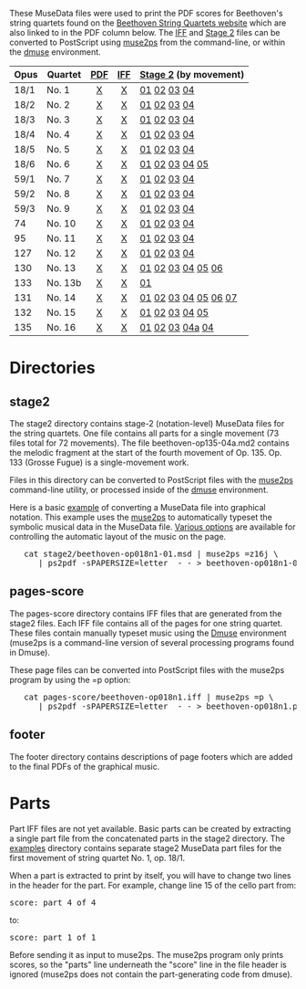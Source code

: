 These MuseData files were used to print the PDF scores for Beethoven's
string quartets found on the [Beethoven String Quartets
website](http://wiki.ccarh.org/wiki/Beethoven_String_Quartets#Scores_.28downloadable.29)
which are also linked to in the PDF column below.  The [IFF](pages-score)
and [Stage 2](stage2) files can be converted to PostScript using
[muse2ps](https://github.com/musedata/muse2ps) from the command-line,
or within the [dmuse](http://dmuse.ccarh.org) environment.


| Opus | Quartet | [PDF](http://beethoven-string-quartets.ccarh.org) | [IFF](pages-score) | [Stage 2](stage2) (by movement) |
| ---- | ------- | :---: | :---: | -------- |
| 18/1 | No. 1   | [X](http://scores.ccarh.org/beethoven/quartets/beethoven-quartet01-op18n1.pdf) | [X](pages-score/beethoven-op018n1.iff) | [01](stage2/beethoven-op018n1-01.msd) [02](stage2/beethoven-op018n1-02.msd) [03](stage2/beethoven-op018n1-03.msd) [04](stage2/beethoven-op018n1-04.msd) |
| 18/2 | No. 2   | [X](http://scores.ccarh.org/beethoven/quartets/beethoven-quartet02-op18n2.pdf) | [X](pages-score/beethoven-op018n2.iff) | [01](stage2/beethoven-op018n2-01.msd) [02](stage2/beethoven-op018n2-02.msd) [03](stage2/beethoven-op018n2-03.msd) [04](stage2/beethoven-op018n2-04.msd) |
| 18/3 | No. 3   | [X](http://scores.ccarh.org/beethoven/quartets/beethoven-quartet03-op18n3.pdf) | [X](pages-score/beethoven-op018n3.iff) | [01](stage2/beethoven-op018n3-01.msd) [02](stage2/beethoven-op018n3-02.msd) [03](stage2/beethoven-op018n3-03.msd) [04](stage2/beethoven-op018n3-04.msd) |
| 18/4 | No. 4   | [X](http://scores.ccarh.org/beethoven/quartets/beethoven-quartet04-op18n4.pdf) | [X](pages-score/beethoven-op018n4.iff) | [01](stage2/beethoven-op018n4-01.msd) [02](stage2/beethoven-op018n4-02.msd) [03](stage2/beethoven-op018n4-03.msd) [04](stage2/beethoven-op018n4-04.msd) |
| 18/5 | No. 5   | [X](http://scores.ccarh.org/beethoven/quartets/beethoven-quartet05-op18n5.pdf) | [X](pages-score/beethoven-op018n5.iff) | [01](stage2/beethoven-op018n5-01.msd) [02](stage2/beethoven-op018n5-02.msd) [03](stage2/beethoven-op018n5-03.msd) [04](stage2/beethoven-op018n5-04.msd) |
| 18/6 | No. 6   | [X](http://scores.ccarh.org/beethoven/quartets/beethoven-quartet06-op18n6.pdf) | [X](pages-score/beethoven-op018n6.iff) | [01](stage2/beethoven-op018n6-01.msd) [02](stage2/beethoven-op018n6-02.msd) [03](stage2/beethoven-op018n6-03.msd) [04](stage2/beethoven-op018n6-04.msd)  [05](stage2/beethoven-op018n6-05.msd) |
| 59/1 | No. 7   | [X](http://scores.ccarh.org/beethoven/quartets/beethoven-quartet07-op59n1.pdf) | [X](pages-score/beethoven-op059n1.iff) | [01](stage2/beethoven-op059n1-01.msd) [02](stage2/beethoven-op059n1-02.msd) [03](stage2/beethoven-op059n1-03.msd) [04](stage2/beethoven-op059n1-04.msd) |
| 59/2 | No. 8   | [X](http://scores.ccarh.org/beethoven/quartets/beethoven-quartet08-op59n2.pdf) | [X](pages-score/beethoven-op059n2.iff) | [01](stage2/beethoven-op059n2-01.msd) [02](stage2/beethoven-op059n2-02.msd) [03](stage2/beethoven-op059n2-03.msd) [04](stage2/beethoven-op059n2-04.msd) |
| 59/3 | No. 9   | [X](http://scores.ccarh.org/beethoven/quartets/beethoven-quartet09-op59n3.pdf) | [X](pages-score/beethoven-op059n3.iff) | [01](stage2/beethoven-op059n3-01.msd) [02](stage2/beethoven-op059n3-02.msd) [03](stage2/beethoven-op059n3-03.msd) [04](stage2/beethoven-op059n3-04.msd) |
| 74   | No. 10  | [X](http://scores.ccarh.org/beethoven/quartets/beethoven-quartet10-op74.pdf)   | [X](pages-score/beethoven-op074.iff)   | [01](stage2/beethoven-op074-03.msd)   [02](stage2/beethoven-op074-02.msd)   [03](stage2/beethoven-op074-03.msd)   [04](stage2/beethoven-op074-04.msd)   |
| 95   | No. 11  | [X](http://scores.ccarh.org/beethoven/quartets/beethoven-quartet11-op95.pdf)   | [X](pages-score/beethoven-op095.iff)   | [01](stage2/beethoven-op095-03.msd)   [02](stage2/beethoven-op095-02.msd)   [03](stage2/beethoven-op095-03.msd)   [04](stage2/beethoven-op095-04.msd)   |
| 127  | No. 12  | [X](http://scores.ccarh.org/beethoven/quartets/beethoven-quartet12-op127.pdf)  | [X](pages-score/beethoven-op127.iff)   | [01](stage2/beethoven-op127-03.msd)   [02](stage2/beethoven-op127-02.msd)   [03](stage2/beethoven-op127-03.msd)   [04](stage2/beethoven-op127-04.msd)   |
| 130  | No. 13  | [X](http://scores.ccarh.org/beethoven/quartets/beethoven-quartet13-op130.pdf)  | [X](pages-score/beethoven-op130.iff)   | [01](stage2/beethoven-op130-03.msd)   [02](stage2/beethoven-op130-02.msd)   [03](stage2/beethoven-op130-03.msd)   [04](stage2/beethoven-op130-04.msd) [05](stage2/beethoven-op130-05.msd) [06](stage2/beethoven-op130-06.msd) |
| 133  | No. 13b | [X](http://scores.ccarh.org/beethoven/quartets/beethoven-quartet14b-op133.pdf) | [X](pages-score/beethoven-op133.iff)   | [01](stage2/beethoven-op133.msd) |
| 131  | No. 14  | [X](http://scores.ccarh.org/beethoven/quartets/beethoven-quartet14-op131.pdf)  | [X](pages-score/beethoven-op131.iff)   | [01](stage2/beethoven-op131-03.msd)   [02](stage2/beethoven-op131-02.msd)   [03](stage2/beethoven-op131-03.msd)   [04](stage2/beethoven-op131-04.msd)   [05](stage2/beethoven-op131-05.msd) [06](stage2/beethoven-op131-06.msd) [07](stage2/beethoven-op131-07.msd) |
| 132  | No. 15  | [X](http://scores.ccarh.org/beethoven/quartets/beethoven-quartet15-op132.pdf)  | [X](pages-score/beethoven-op132.iff)   | [01](stage2/beethoven-op132-03.msd)   [02](stage2/beethoven-op132-02.msd)   [03](stage2/beethoven-op132-03.msd)   [04](stage2/beethoven-op132-04.msd)   [05](stage2/beethoven-op132-05.msd) |
| 135  | No. 16  | [X](http://scores.ccarh.org/beethoven/quartets/beethoven-quartet16-op135.pdf)  | [X](pages-score/beethoven-op135.iff)   | [01](stage2/beethoven-op135-03.msd)   [02](stage2/beethoven-op135-02.msd)   [03](stage2/beethoven-op135-03.msd)   [04a](stage2/beethoven-op135-04a.msd) [04](stage2/beethoven-op135-04.msd) |

# Directories 

## stage2

The stage2 directory contains stage-2 (notation-level) MuseData
files for the string quartets.  One file contains all parts for a
single movement (73 files total for 72 movements).  The file
beethoven-op135-04a.md2 contains the melodic fragment at the start
of the fourth movement of Op. 135.  Op. 133 (Grosse Fugue) is a
single-movement work.  

Files in this directory can be converted to PostScript files with
the [muse2ps](http://muse2ps.ccarh.org) command-line utility, or
processed inside of the [dmuse](http://dmuse.ccarh.org) environment.

Here is a basic [example](examples) of converting a MuseData file
into graphical notation.  This example uses the
[muse2ps](http://muse2ps.ccarh.org) to automatically typeset the
symbolic musical data in the MuseData file.  [Various
options](http://wiki.ccarh.org/wiki/Muse2ps#Options) are available
for controlling the automatic layout of the music on the page.

<pre>
   cat stage2/beethoven-op018n1-01.msd | muse2ps =z16j \
      | ps2pdf -sPAPERSIZE=letter  - - &gt; beethoven-op018n1-01.pdf
</pre>


## pages-score

The pages-score directory contains IFF files that are generated
from the stage2 files.  Each IFF file contains all of the pages for one
string quartet.  These files contain manually typeset music using the
[Dmuse](http://dmuse.ccarh.org) environment (muse2ps is a command-line
version of several processing programs found in Dmuse).

These page files can be converted into PostScript files with the muse2ps
program by using the =p option:

<pre>
   cat pages-score/beethoven-op018n1.iff | muse2ps =p \
      | ps2pdf -sPAPERSIZE=letter  - - &gt; beethoven-op018n1.pdf
</pre>

## footer

The footer directory contains descriptions of page footers which are added
to the final PDFs of the graphical music. 

# Parts

Part IFF files are not yet available.  Basic parts can be created
by extracting a single part file from the concatenated parts in the
stage2 directory.  The [examples](examples) directory contains separate 
stage2 MuseData part files for the first movement of string quartet 
No. 1, op. 18/1.

When a part is extracted to print by itself, you will have to change
two lines in the header for the part.  For example, change line 15 of
the cello part from:

<pre>
score: part 4 of 4
</pre>

to: 

<pre>
score: part 1 of 1
</pre>

Before sending it as input to muse2ps.  The muse2ps program only prints
scores, so the "parts" line underneath the "score" line in the file header
is ignored (muse2ps does not contain the part-generating code from dmuse).


